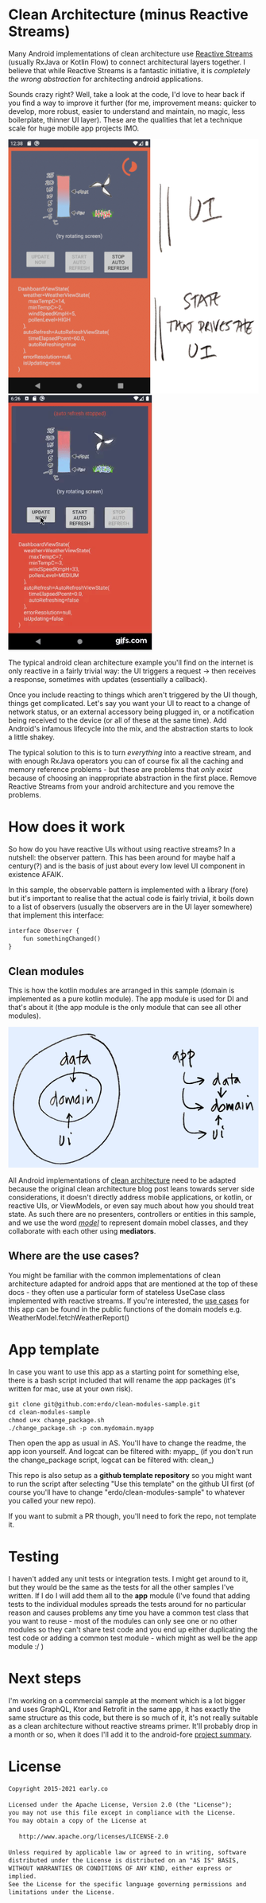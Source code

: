 # Clean Architecture (minus Reactive Streams)

Many Android implementations of clean architecture use [Reactive Streams](http://www.reactive-streams.org/) (usually RxJava or Kotlin Flow) to connect architectural layers together. I believe that while Reactive Streams is a fantastic initiative, it is *completely the wrong abstraction* for architecting android applications.

Sounds crazy right? Well, take a look at the code, I'd love to hear back if you find a way to improve it further (for me, improvement means: quicker to develop, more robust, easier to understand and maintain, no magic, less boilerplate, thinner UI layer). These are the qualities that let a technique scale for huge mobile app projects IMO.

![screen shot of sample](clean_modules_screenshot.png)
![video of sample](clean-modules-vid.gif)

The typical android clean architecture example you'll find on the internet is only reactive in a fairly trivial way: the UI triggers a request -> then receives a response, sometimes with updates (essentially a callback).

Once you include reacting to things which aren't triggered by the UI though, things get complicated. Let's say you want your UI to react to a change of network status, or an external accessory being plugged in, or a notification being received to the device (or all of these at the same time). Add Android's infamous lifecycle into the mix, and the abstraction starts to look a little shakey.

The typical solution to this is to turn _everything_ into a reactive stream, and with enough RxJava operators you can of course fix all the caching and memory reference problems - but these are problems that _only exist_ because of choosing an inappropriate abstraction in the first place. Remove Reactive Streams from your android architecture and you remove the problems.

# How does it work

So how do you have reactive UIs without using reactive streams? In a nutshell: the observer pattern. This has been around for maybe half a century(?) and is the basis of just about every low level UI component in existence AFAIK.

In this sample, the observable pattern is implemented with a library (fore) but it's important to realise that the actual code is fairly trivial, it boils down to a list of observers (usually the observers are in the UI layer somewhere) that implement this interface:

```
interface Observer {
    fun somethingChanged()
}
```

## Clean modules

This is how the kotlin modules are arranged in this sample (domain is implemented as a pure kotlin module). The app module is used for DI and that's about it (the app module is the only module that can see all other modules).

![module structure](architecture.png)

All Android implementations of [clean architecture](https://blog.cleancoder.com/uncle-bob/2012/08/13/the-clean-architecture.html) need to be adapted because the original clean architecture blog post leans towards server side considerations, it doesn't directly address mobile applications, or kotlin, or reactive UIs, or ViewModels, or even say much about how you should treat state. As such there are no presenters, controllers or entities in this sample, and we use the word [*model*](https://en.wikipedia.org/wiki/Domain_model) to represent domain mobel classes, and they collaborate with each other using **mediators**.

## Where are the use cases?
You might be familiar with the common implementations of clean architecture adapted for android apps that are mentioned at the top of these docs - they often use a particular form of stateless UseCase class implemented with reactive streams. If you're interested, the [use cases](https://en.wikipedia.org/wiki/Use_case) for this app can be found in the public functions of the domain models e.g. WeatherModel.fetchWeatherReport()

# App template
In case you want to use this app as a starting point for something else, there is a bash script included that will rename the app packages (it's written for mac, use at your own risk).

```
git clone git@github.com:erdo/clean-modules-sample.git
cd clean-modules-sample
chmod u+x change_package.sh
./change_package.sh -p com.mydomain.myapp
```
Then open the app as usual in AS. You'll have to change the readme, the app icon yourself. And logcat can be filtered with: myapp_ (if you don't run the change_package script, logcat can be filtered with: clean_)

This repo is also setup as a **github template repository** so you might want to run the script after selecting "Use this template" on the github UI first (of course you'll have to change "erdo/clean-modules-sample" to whatever you called your new repo).

If you want to submit a PR though, you'll need to fork the repo, not template it.

# Testing
I haven't added any unit tests or integration tests. I might get around to it, but they would be the same as the tests for all the other samples I've written. If I do I will add them all to the **app** module (I've found that adding tests to the individual modules spreads the tests around for no particular reason and causes problems any time you have a common test class that you want to reuse - most of the modules can only see one or no other modules so they can't share test code and you end up either duplicating the test code or adding a common test module - which might as well be the app module :/ )

# Next steps
I'm working on a commercial sample at the moment which is a lot bigger and uses GraphQL, Ktor and Retrofit in the same app, it has exactly the same structure as this code, but there is so much of it, it's not really suitable as a clean architecture without reactive streams primer. It'll probably drop in a month or so, when it does I'll add it to the android-fore [project summary](https://github.com/erdo?tab=projects).

# License

    Copyright 2015-2021 early.co

    Licensed under the Apache License, Version 2.0 (the "License");
    you may not use this file except in compliance with the License.
    You may obtain a copy of the License at

       http://www.apache.org/licenses/LICENSE-2.0

    Unless required by applicable law or agreed to in writing, software
    distributed under the License is distributed on an "AS IS" BASIS,
    WITHOUT WARRANTIES OR CONDITIONS OF ANY KIND, either express or implied.
    See the License for the specific language governing permissions and
    limitations under the License.
